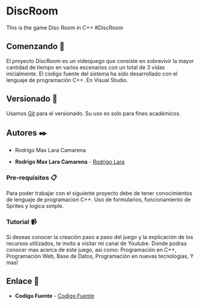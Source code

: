 # DiscRoom
This is the game Disc Room in C++ ﻿#DiscRoom

## Comenzando 🚀

El proyecto DiscRoom es un videojuego que consiste en sobrevivir la mayor cantidad de tiempo en varios escenarios con un total de 3 vidas inicialmente.
El código fuente del sistema ha sido desarrollado con el lenguaje de programación C++. En Visual Studio.

## Versionado 📌

Usamos [Git](https://git-scm.com/) para el versionado. Su uso es solo para fines académicos. 

## Autores ✒️

- Rodrigo Max Lara Camarena

* **Rodrigo Max Lara Camarena** -  [Rodrigo Lara](www.linkedin.com/in/rodrigolara05)

### Pre-requisitos 📋

Para poder trabajar con el siguiente proyecto debe de tener conocimientos de lenguaje de programacion C++.
Uso de formularios, funcionamiento de Sprites y logica simple.

### Tutorial 📹

Si deseas conocer la creación paso a paso del juego y la explicación de los recursos utilizados, te invito a visitar mi canal de Youtube. Donde podras conocer mas acerca de este juego, asi como:
  Programación en C++,
  Programación Web,
  Base de Datos,
  Programación en nuevas tecnologias,
  Y mas!
  
## Enlace 🔗

* **Codigo Fuente** -  [Codigo Fuente](www.youtube.com/codigofuente)
